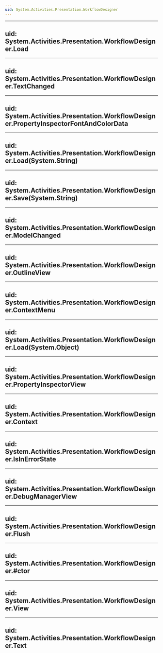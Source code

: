 ```yaml
---
uid: System.Activities.Presentation.WorkflowDesigner
---
```


---
uid: System.Activities.Presentation.WorkflowDesigner.Load
---

---
uid: System.Activities.Presentation.WorkflowDesigner.TextChanged
---

---
uid: System.Activities.Presentation.WorkflowDesigner.PropertyInspectorFontAndColorData
---

---
uid: System.Activities.Presentation.WorkflowDesigner.Load(System.String)
---

---
uid: System.Activities.Presentation.WorkflowDesigner.Save(System.String)
---

---
uid: System.Activities.Presentation.WorkflowDesigner.ModelChanged
---

---
uid: System.Activities.Presentation.WorkflowDesigner.OutlineView
---

---
uid: System.Activities.Presentation.WorkflowDesigner.ContextMenu
---

---
uid: System.Activities.Presentation.WorkflowDesigner.Load(System.Object)
---

---
uid: System.Activities.Presentation.WorkflowDesigner.PropertyInspectorView
---

---
uid: System.Activities.Presentation.WorkflowDesigner.Context
---

---
uid: System.Activities.Presentation.WorkflowDesigner.IsInErrorState
---

---
uid: System.Activities.Presentation.WorkflowDesigner.DebugManagerView
---

---
uid: System.Activities.Presentation.WorkflowDesigner.Flush
---

---
uid: System.Activities.Presentation.WorkflowDesigner.#ctor
---

---
uid: System.Activities.Presentation.WorkflowDesigner.View
---

---
uid: System.Activities.Presentation.WorkflowDesigner.Text
---
